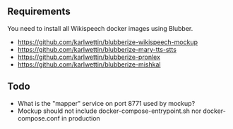 ## Requirements

You need to install all Wikispeech docker images using Blubber.

* https://github.com/karlwettin/blubberize-wikispeech-mockup
* https://github.com/karlwettin/blubberize-mary-tts-stts
* https://github.com/karlwettin/blubberize-pronlex
* https://github.com/karlwettin/blubberize-mishkal

## Todo

* What is the "mapper" service on port 8771 used by mockup?
* Mockup should not include docker-compose-entrypoint.sh nor docker-compose.conf in production
 
